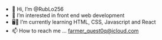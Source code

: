 - 👋 Hi, I’m @RubLo256
- 👀 I’m interested in front end web development 
- 🖥️🌌 I’m currently learning HTML, CSS, Javascript and React
- 📫 How to reach me ... farmer_quest0q@icloud.com


<!---
RubLo256/RubLo256 is a ✨ special ✨ repository because its `README.md` (this file) appears on your GitHub profile.
You can click the Preview link to take a look at your changes.
--->
